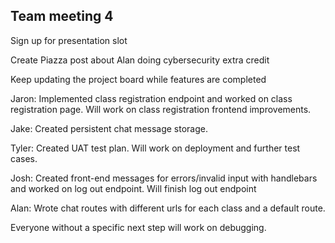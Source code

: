 ## Team meeting 4

Sign up for presentation slot

Create Piazza post about Alan doing cybersecurity extra credit

Keep updating the project board while features are completed

Jaron: Implemented class registration endpoint and worked on class registration page. Will work on class registration frontend improvements.

Jake: Created persistent chat message storage.

Tyler: Created UAT test plan. Will work on deployment and further test cases.

Josh: Created front-end messages for errors/invalid input with handlebars and worked on log out endpoint. Will finish log out endpoint

Alan: Wrote chat routes with different urls for each class and a default route.

Everyone without a specific next step will work on debugging.
